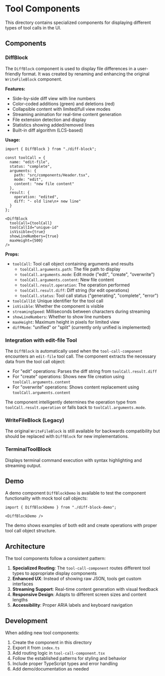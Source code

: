 # Tool Components

This directory contains specialized components for displaying different types of tool calls in the UI.

## Components

### DiffBlock

The `DiffBlock` component is used to display file differences in a user-friendly format. It was created by renaming and enhancing the original `WriteFileBlock` component.

**Features:**
- Side-by-side diff view with line numbers
- Color-coded additions (green) and deletions (red)
- Collapsible content with limited/full view modes
- Streaming animation for real-time content generation
- File extension detection and display
- Statistics showing added/removed lines
- Built-in diff algorithm (LCS-based)

**Usage:**
```tsx
import { DiffBlock } from "./diff-block";

const toolCall = {
  name: "edit-file",
  status: "complete",
  arguments: {
    path: "src/components/Header.tsx",
    mode: "edit",
    content: "new file content"
  },
  result: {
    operation: "edited",
    diff: "- old line\n+ new line"
  }
};

<DiffBlock
  toolCall={toolCall}
  toolCallId="unique-id"
  isVisible={true}
  showLineNumbers={true}
  maxHeight={500}
/>
```

**Props:**
- `toolCall`: Tool call object containing arguments and results
  - `toolCall.arguments.path`: The file path to display
  - `toolCall.arguments.mode`: Edit mode ("edit", "create", "overwrite")
  - `toolCall.arguments.content`: New file content
  - `toolCall.result.operation`: The operation performed
  - `toolCall.result.diff`: Diff string (for edit operations)
  - `toolCall.status`: Tool call status ("generating", "complete", "error")
- `toolCallId`: Unique identifier for the tool call
- `isVisible`: Whether the component is visible
- `streamingSpeed`: Milliseconds between characters during streaming
- `showLineNumbers`: Whether to show line numbers
- `maxHeight`: Maximum height in pixels for limited view
- `diffMode`: "unified" or "split" (currently only unified is implemented)

### Integration with edit-file Tool

The `DiffBlock` is automatically used when the `tool-call-component` encounters an `edit-file` tool call. The component extracts the necessary data from the tool call object:

- For "edit" operations: Parses the diff string from `toolCall.result.diff`
- For "create" operations: Shows new file creation using `toolCall.arguments.content`
- For "overwrite" operations: Shows content replacement using `toolCall.arguments.content`

The component intelligently determines the operation type from `toolCall.result.operation` or falls back to `toolCall.arguments.mode`.

### WriteFileBlock (Legacy)

The original `WriteFileBlock` is still available for backwards compatibility but should be replaced with `DiffBlock` for new implementations.

### TerminalToolBlock

Displays terminal command execution with syntax highlighting and streaming output.

## Demo

A demo component `DiffBlockDemo` is available to test the component functionality with mock tool call objects:

```tsx
import { DiffBlockDemo } from "./diff-block-demo";

<DiffBlockDemo />
```

The demo shows examples of both edit and create operations with proper tool call object structure.

## Architecture

The tool components follow a consistent pattern:

1. **Specialized Routing**: The `tool-call-component` routes different tool types to appropriate display components
2. **Enhanced UX**: Instead of showing raw JSON, tools get custom interfaces
3. **Streaming Support**: Real-time content generation with visual feedback
4. **Responsive Design**: Adapts to different screen sizes and content lengths
5. **Accessibility**: Proper ARIA labels and keyboard navigation

## Development

When adding new tool components:

1. Create the component in this directory
2. Export it from `index.ts`
3. Add routing logic in `tool-call-component.tsx`
4. Follow the established patterns for styling and behavior
5. Include proper TypeScript types and error handling
6. Add demo/documentation as needed